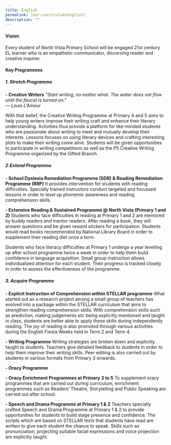 ```yaml
---
title: English
permalink: /our-curriculum/english/
description: ""
---
```

#### Vision

Every student of North Vista Primary School will be engaged 21st century EL learner who is an empathetic communicator, discerning reader and creative inquirer. 

#### Key Programmes

##### 1. Stretch Programme

**\- Creative Writers**
_"Start writing, no matter what. The water does not flow until the faucet is turned on."_ <br>
_— Louis L'Amour_

With that belief, the Creative Writing Programme at Primary 4 and 5 aims to help young writers improve their writing craft and enhance their literary understanding. Activities thus provide a platform for like-minded students who are passionate about writing to meet and mutually develop their interests. Lessons focuses on using literary devices and crafting interesting plots to make their writing come alive. Students will be given opportunities to participate in writing competitions as well as the P5 Creative Writing Programme organized by the Gifted Branch.

##### 2.Extend Programme

**\- School Dyslexia Remediation Programme (SDR) &amp; Reading Remediation Programme (RRP)**
It provides intervention for students with reading difficulties. Specially trained instructors conduct targeted and focussed lessons in order to level up phonemic awareness and reading comprehension skills.

**\- Extensive Reading &amp; Sustained Programme @ North Vista (Primary 1 and 2)**
Students who face difficulties in reading at Primary 1 and 2 are mentored by buddy readers and mentor readers. After reading a book, they will answer questions and be given reward stickers for participation. Students would read books recommended by National Library Board in order to supplement their reading diet once a term.

Students who face literacy difficulties at Primary 1 undergo a year levelling up after school programme twice a week in order to help them build confidence in language acquisition. Small group instruction allows individualized attention for each student. Their progress is tracked closely in order to assess the effectiveness of the programme.

##### 3\. Acquire Programme

**\- Explicit Instruction of Comprehension within STELLAR programme**
What started out as a research project among a small group of teachers has evolved into a package within the STELLAR curriculum that aims to strengthen reading comprehension skills. With comprehension skills such as prediction, making judgements etc being explicitly mentioned and taught in class, students are better able to apply these skills during independently reading. The joy of reading is also promoted through various activities during the English Fiesta Weeks held in Term 2 and Term 4.

**\- Writing Programme**
Writing strategies are broken down and explicitly taught to students. Teachers give detailed feedback to students in order to help them improve their writing skills. Peer editing is also carried out by students in various formats from Primary 3 onwards.

**\- Oracy Programme**

**\- Oracy Enrichment Programmes at Primary 3 to 5**
To supplement oracy programmes that are carried out during curriculum, enrichment programmes such as Readers’ Theatre, Storytelling and Public Speaking are carried out after school.

**\- Speech and Drama Programme at Primary 1 &amp; 2**
Teachers specially crafted Speech and Drama Programme at Primary 1 &amp; 2 to provide opportunities for students to build stage presence and confidence. The scripts which are based on STELLAR texts that students have read are written to give each student the chance to speak. Skills such as pronunciation, projecting suitable facial expressions and voice projection are explicitly taught.
